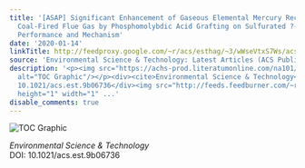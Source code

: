 ```yaml
---
title: '[ASAP] Significant Enhancement of Gaseous Elemental Mercury Recovery from
  Coal-Fired Flue Gas by Phosphomolybdic Acid Grafting on Sulfurated ?-Fe<sub>2</sub>O<sub>3</sub>:
  Performance and Mechanism'
date: '2020-01-14'
linkTitle: http://feedproxy.google.com/~r/acs/esthag/~3/wWseVtxS7Ws/acs.est.9b06736
source: 'Environmental Science & Technology: Latest Articles (ACS Publications)'
description: '<p><img src="https://achs-prod.literatumonline.com/na101/home/literatum/publisher/achs/journals/content/esthag/0/esthag.ahead-of-print/acs.est.9b06736/20200114/images/medium/es9b06736_0005.gif"
  alt="TOC Graphic"/></p><div><cite>Environmental Science & Technology</cite></div><div>DOI:
  10.1021/acs.est.9b06736</div><img src="http://feeds.feedburner.com/~r/acs/esthag/~4/wWseVtxS7Ws"
  height="1" width="1" ...'
disable_comments: true
---
```

<p><img src="https://achs-prod.literatumonline.com/na101/home/literatum/publisher/achs/journals/content/esthag/0/esthag.ahead-of-print/acs.est.9b06736/20200114/images/medium/es9b06736_0005.gif" alt="TOC Graphic"/></p><div><cite>Environmental Science & Technology</cite></div><div>DOI: 10.1021/acs.est.9b06736</div><img src="http://feeds.feedburner.com/~r/acs/esthag/~4/wWseVtxS7Ws" height="1" width="1" ...